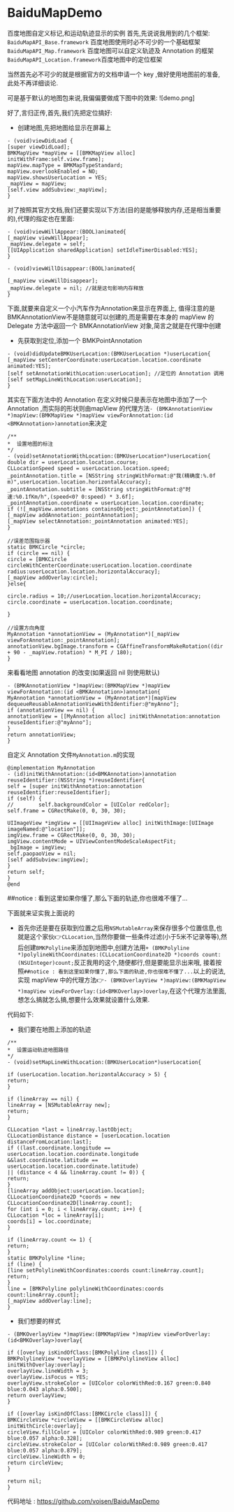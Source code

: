 # BaiduMapDemo
百度地图自定义标记,和运动轨迹显示的实例
首先,先说说我用到的几个框架:
`BaiduMapAPI_Base.framework` 百度地图使用时必不可少的一个基础框架
`BaiduMapAPI_Map.framework` 百度地图可以自定义轨迹及 Annotation 的框架
`BaiduMapAPI_Location.framework`百度地图中的定位框架

当然首先必不可少的就是根据官方的文档申请一个 key ,做好使用地图前的准备, 此处不再详细谈论.

可是基于默认的地图包来说,我偏偏要做成下图中的效果:
![demo.png]

好了,言归正传,首先,我们先把定位搞好:
- 创建地图,先把地图给显示在屏幕上
````objc
- (void)viewDidLoad {
[super viewDidLoad];
BMKMapView *mapView = [[BMKMapView alloc] initWithFrame:self.view.frame];
mapView.mapType = BMKMapTypeStandard;
mapView.overlookEnabled = NO;
mapView.showsUserLocation = YES;
_mapView = mapView;
[self.view addSubview:_mapView];
}
````
对了按照其官方文档,我们还要实现以下方法(目的是能够释放内存,还是相当重要的),代理的指定也在里面:

````objc
- (void)viewWillAppear:(BOOL)animated{
[_mapView viewWillAppear];
_mapView.delegate = self;
[[UIApplication sharedApplication] setIdleTimerDisabled:YES];
}

- (void)viewWillDisappear:(BOOL)animated{

[_mapView viewWillDisappear];
_mapView.delegate = nil; //就是这句影响内存释放
}
````

下面,就要来自定义一个小汽车作为Annotation来显示在界面上, 值得注意的是 BMKAnnotationView不是随意就可以创建的,而是需要在本身的 mapView 的 Delegate 方法中返回一个 BMKAnnotationView 对象,简言之就是在代理中创建
- 先获取到定位,添加一个 BMKPointAnnotation

````objc
- (void)didUpdateBMKUserLocation:(BMKUserLocation *)userLocation{
[_mapView setCenterCoordinate:userLocation.location.coordinate animated:YES];
[self setAnnotationWithLocation:userLocation]; //定位的 Annotation 调用
[self setMapLineWithLocation:userLocation];
}
````

其实在下面方法中的 Annotation 在定义时候只是表示在地图中添加了一个 Annotation ,而实际的形状则由mapView 的代理方法`- (BMKAnnotationView *)mapView:(BMKMapView *)mapView viewForAnnotation:(id <BMKAnnotation>)annotation`来决定
````objc
/**
*  设置地图的标注
*/
- (void)setAnnotationWithLocation:(BMKUserLocation*)userLocation{
double dir = userLocation.location.course;
CLLocationSpeed speed = userLocation.location.speed;
_pointAnnotation.title = [NSString stringWithFormat:@"我(精确度:%.0f m)",userLocation.location.horizontalAccuracy];
_pointAnnotation.subtitle = [NSString stringWithFormat:@"时速:%0.1fKm/h",(speed<0? 0:speed) * 3.6f];
_pointAnnotation.coordinate = userLocation.location.coordinate;
if (![_mapView.annotations containsObject:_pointAnnotation]) {
[_mapView addAnnotation:_pointAnnotation];
[_mapView selectAnnotation:_pointAnnotation animated:YES];
}

//误差范围指示器
static BMKCircle *circle;
if (circle == nil) {
circle = [BMKCircle circleWithCenterCoordinate:userLocation.location.coordinate radius:userLocation.location.horizontalAccuracy];
[_mapView addOverlay:circle];
}else{

circle.radius = 10;//userLocation.location.horizontalAccuracy;
circle.coordinate = userLocation.location.coordinate;

}

//设置方向角度
MyAnnotation *annotationView = (MyAnnotation*)[_mapView viewForAnnotation:_pointAnnotation];
annotationView.bgImage.transform = CGAffineTransformMakeRotation((dir + 90 - _mapView.rotation) * M_PI / 180);
}
````

来看看地图 annotation 的改变(如果返回 nil 则使用默认)

````objc
- (BMKAnnotationView *)mapView:(BMKMapView *)mapView viewForAnnotation:(id <BMKAnnotation>)annotation{
MyAnnotation *annotationView = (MyAnnotation*)[mapView dequeueReusableAnnotationViewWithIdentifier:@"myAnno"];
if (annotationView == nil) {
annotationView = [[MyAnnotation alloc] initWithAnnotation:annotation reuseIdentifier:@"myAnno"];
}
return annotationView;
}
````
自定义 Annotation 文件`MyAnnotation.m`的实现
````objc
@implementation MyAnnotation
- (id)initWithAnnotation:(id<BMKAnnotation>)annotation reuseIdentifier:(NSString *)reuseIdentifier{
self = [super initWithAnnotation:annotation reuseIdentifier:reuseIdentifier];
if (self) {
//        self.backgroundColor = [UIColor redColor];
self.frame = CGRectMake(0, 0, 30, 30);

UIImageView *imgView = [[UIImageView alloc] initWithImage:[UIImage imageNamed:@"location"]];
imgView.frame = CGRectMake(0, 0, 30, 30);
imgView.contentMode = UIViewContentModeScaleAspectFit;
_bgImage = imgView;
self.paopaoView = nil;
[self addSubview:imgView];   
}
return self;
}
@end
````

##notice : 看到这里如果你懂了,那么下面的轨迹,你也很难不懂了...

下面就来证实我上面说的

- 首先你还是要在获取到位置之后用`NSMutableArray`来保存很多个位置信息,也就是这个家伙👉`CLLocation`,当然你要做一些条件过滤(小于5米不记录等等),然后创建`BMKPolyline`来添加到地图中,创建方法用`+ (BMKPolyline *)polylineWithCoordinates:(CLLocationCoordinate2D *)coords count:(NSUInteger)count;`反正我用的这个,随便都行,但是要能显示出来哦,
接着按照`##notice : 看到这里如果你懂了,那么下面的轨迹,你也很难不懂了...`以上的说法,实现 mapView 中的代理方法👉`- (BMKOverlayView *)mapView:(BMKMapView *)mapView viewForOverlay:(id<BMKOverlay>)overlay`,在这个代理方法里面,想怎么搞就怎么搞,想要什么效果就设置什么效果.

代码如下:

- 我们要在地图上添加的轨迹

````objc
/**
*  设置运动轨迹地图路径
*/
- (void)setMapLineWithLocation:(BMKUserLocation*)userLocation{

if (userLocation.location.horizontalAccuracy > 5) {
return;
}

if (lineArray == nil) {
lineArray = [NSMutableArray new];
return;
}

CLLocation *last = lineArray.lastObject;
CLLocationDistance distance = [userLocation.location distanceFromLocation:last];
if ((last.coordinate.longitude == userLocation.location.coordinate.longitude
&&last.coordinate.latitude == userLocation.location.coordinate.latitude)
|| (distance < 4 && lineArray.count != 0)) {
return;
}
[lineArray addObject:userLocation.location];
CLLocationCoordinate2D *coords = new CLLocationCoordinate2D[lineArray.count];
for (int i = 0; i < lineArray.count; i++) {
CLLocation *loc = lineArray[i];
coords[i] = loc.coordinate;
}

if (lineArray.count <= 1) {
return;
}
static BMKPolyline *line;
if (line) {
[line setPolylineWithCoordinates:coords count:lineArray.count];
return;
}
line = [BMKPolyline polylineWithCoordinates:coords count:lineArray.count];
[_mapView addOverlay:line];
}
````

- 我们想要的样式

````objc
- (BMKOverlayView *)mapView:(BMKMapView *)mapView viewForOverlay:(id<BMKOverlay>)overlay{

if ([overlay isKindOfClass:[BMKPolyline class]]) {
BMKPolylineView *overlayView = [[BMKPolylineView alloc] initWithOverlay:overlay];
overlayView.lineWidth = 3;
overlayView.isFocus = YES;
overlayView.strokeColor = [UIColor colorWithRed:0.167 green:0.840 blue:0.043 alpha:0.500];
return overlayView;
}

if ([overlay isKindOfClass:[BMKCircle class]]) {
BMKCircleView *circleView = [[BMKCircleView alloc] initWithCircle:overlay];
circleView.fillColor = [UIColor colorWithRed:0.989 green:0.417 blue:0.057 alpha:0.328];
circleView.strokeColor = [UIColor colorWithRed:0.989 green:0.417 blue:0.057 alpha:0.879];
circleView.lineWidth = 0;
return circleView;
}

return nil;
}
````

代码地址 :  https://github.com/voisen/BaiduMapDemo